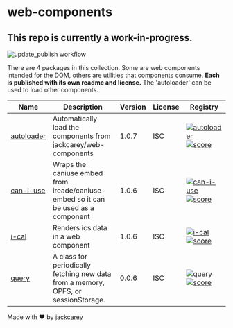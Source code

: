# web-components

## This repo is currently a work-in-progress.

![update_publish workflow](https://github.com/jackcarey/web-components/actions/workflows/update_publish.yml/badge.svg?branch=main)

There are 4 packages in this collection. Some are web components intended for the DOM, others are utilities that components consume. **Each is published with its own readme and license.** The 'autoloader' can be used to load other components. 


| Name | Description | Version | License | Registry |
| --- | --- | --- | --- | --- |
| [autoloader](/packages/autoloader) | Automatically load the components from jackcarey/web-components | 1.0.7 | ISC | [![autoloader](https://jsr.io/badges/@web-components/autoloader)](https://jsr.io/@web-components/autoloader) [![score](https://jsr.io/badges/@web-components/autoloader/score)](https://jsr.io/@web-components/autoloader) |
| [can-i-use](/packages/can-i-use) | Wraps the caniuse embed from ireade/caniuse-embed so it can be used as a component | 1.0.6 | ISC | [![can-i-use](https://jsr.io/badges/@web-components/can-i-use)](https://jsr.io/@web-components/can-i-use) [![score](https://jsr.io/badges/@web-components/can-i-use/score)](https://jsr.io/@web-components/can-i-use) |
| [i-cal](/packages/i-cal) | Renders ics data in a web component | 1.0.6 | ISC | [![i-cal](https://jsr.io/badges/@web-components/i-cal)](https://jsr.io/@web-components/i-cal) [![score](https://jsr.io/badges/@web-components/i-cal/score)](https://jsr.io/@web-components/i-cal) |
| [query](/packages/query) | A class for periodically fetching new data from a memory, OPFS, or sessionStorage. | 0.0.6 | ISC | [![query](https://jsr.io/badges/@web-components/query)](https://jsr.io/@web-components/query) [![score](https://jsr.io/badges/@web-components/query/score)](https://jsr.io/@web-components/query) |


Made with ❤️ by [jackcarey](https://jackcarey.co.uk/)